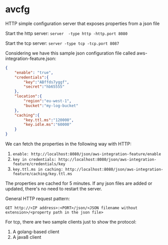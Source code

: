 # avcfg
HTTP simple configuration server that exposes properties from a json file

Start the http server:
`server  -type http -http.port 8080`

Start the tcp server:
`server -type tcp -tcp.port 8087`

Considering we have this sample json configuration file called aws-integration-feature.json:

```json
{
	"enable": "true",
	"credentials":{
		"key":"ABffds7yggf",
		"secret":"hb65555"		
	},
	"location":{
		"region":"eu-west-1",
		"bucket":"my-log-bucket"
	},
	"caching":{
		"key.ttl.ms":"120000",
		"key.idle.ms":"60000"
	}
}
```

We can fetch the properties in the following way with HTTP:

1. `enable: http://localhost:8080/json/aws-integration-feature/enable`
1. `key in credentials: http://localhost:8080/json/aws-integration-feature/credentials/key`
1. `key.ttl.ms in caching: http://localhost:8080/json/aws-integration-feature/caching/key.ttl.ms`

The properties are cached for 5 minutes. If any json files are added or updated, there's no need to restart the server.

General HTTP request pattern:

`GET http://<IP address>:<PORT>/json/<JSON filename without extension>/<property path in the json file>`

For tcp, there are two sample clients just to show the protocol:
1. A golang-based client
1. A java8 client





